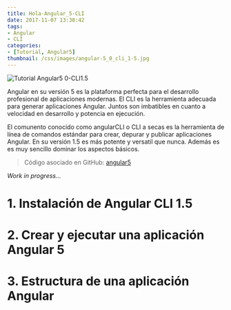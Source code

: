 ```yaml
---
title: Hola-Angular_5-CLI
date: 2017-11-07 13:38:42
tags:  
- Angular
- CLI
categories:
- [Tutorial, Angular5] 
thumbnail: /css/images/angular-5_0_cli_1-5.jpg
---
```

![Tutorial Angular5 0-CLI1.5](/images/tutorial-angular-5_0_cli_1-5.jpg)

Angular en su versión 5 es la plataforma perfecta para el desarrollo profesional de aplicaciones modernas. El CLI es la herramienta adecuada para generar aplicaciones Angular. Juntos son imbatibles en cuanto a velocidad en desarrollo y potencia en ejecución.

<!-- more -->

El comunento conocido como angularCLI o CLI a secas es la herramienta de línea de comandos estándar para crear, depurar y publicar aplicaciones Angular. En su versión 1.5 es más potente y versatil que nunca. Además es es muy sencillo dominar los aspectos básicos.

>Código asociado en GitHub: [angular5](https://github.com/AcademiaBinaria/angular5) 

*Work in progress...*

# 1. Instalación de Angular CLI 1.5

# 2. Crear y ejecutar una aplicación Angular 5

# 3. Estructura de una aplicación Angular

